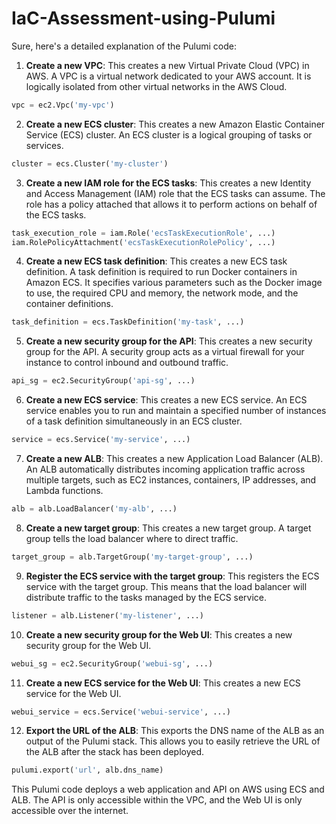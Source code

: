# IaC-Assessment-using-Pulumi

Sure, here's a detailed explanation of the Pulumi code:

1. **Create a new VPC**: This creates a new Virtual Private Cloud (VPC) in AWS. A VPC is a virtual network dedicated to your AWS account. It is logically isolated from other virtual networks in the AWS Cloud.

```python
vpc = ec2.Vpc('my-vpc')
```

2. **Create a new ECS cluster**: This creates a new Amazon Elastic Container Service (ECS) cluster. An ECS cluster is a logical grouping of tasks or services.

```python
cluster = ecs.Cluster('my-cluster')
```

3. **Create a new IAM role for the ECS tasks**: This creates a new Identity and Access Management (IAM) role that the ECS tasks can assume. The role has a policy attached that allows it to perform actions on behalf of the ECS tasks.

```python
task_execution_role = iam.Role('ecsTaskExecutionRole', ...)
iam.RolePolicyAttachment('ecsTaskExecutionRolePolicy', ...)
```

4. **Create a new ECS task definition**: This creates a new ECS task definition. A task definition is required to run Docker containers in Amazon ECS. It specifies various parameters such as the Docker image to use, the required CPU and memory, the network mode, and the container definitions.

```python
task_definition = ecs.TaskDefinition('my-task', ...)
```

5. **Create a new security group for the API**: This creates a new security group for the API. A security group acts as a virtual firewall for your instance to control inbound and outbound traffic.

```python
api_sg = ec2.SecurityGroup('api-sg', ...)
```

6. **Create a new ECS service**: This creates a new ECS service. An ECS service enables you to run and maintain a specified number of instances of a task definition simultaneously in an ECS cluster.

```python
service = ecs.Service('my-service', ...)
```

7. **Create a new ALB**: This creates a new Application Load Balancer (ALB). An ALB automatically distributes incoming application traffic across multiple targets, such as EC2 instances, containers, IP addresses, and Lambda functions.

```python
alb = alb.LoadBalancer('my-alb', ...)
```

8. **Create a new target group**: This creates a new target group. A target group tells the load balancer where to direct traffic.

```python
target_group = alb.TargetGroup('my-target-group', ...)
```

9. **Register the ECS service with the target group**: This registers the ECS service with the target group. This means that the load balancer will distribute traffic to the tasks managed by the ECS service.

```python
listener = alb.Listener('my-listener', ...)
```

10. **Create a new security group for the Web UI**: This creates a new security group for the Web UI.

```python
webui_sg = ec2.SecurityGroup('webui-sg', ...)
```

11. **Create a new ECS service for the Web UI**: This creates a new ECS service for the Web UI.

```python
webui_service = ecs.Service('webui-service', ...)
```

12. **Export the URL of the ALB**: This exports the DNS name of the ALB as an output of the Pulumi stack. This allows you to easily retrieve the URL of the ALB after the stack has been deployed.

```python
pulumi.export('url', alb.dns_name)
```

This Pulumi code deploys a web application and API on AWS using ECS and ALB. The API is only accessible within the VPC, and the Web UI is only accessible over the internet.
